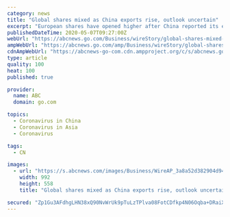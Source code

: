 ```yaml
---
category: news
title: "Global shares mixed as China exports rise, outlook uncertain"
excerpt: "European shares have opened higher after China reported its exports rose 3.5% in April from a year earlier as its factories and supply chains revived after pandemic shutdowns. France’s CAC 40 gained 0."
publishedDateTime: 2020-05-07T09:27:00Z
webUrl: "https://abcnews.go.com/Business/wireStory/global-shares-mixed-china-exports-rise-outlook-uncertain-70550737"
ampWebUrl: "https://abcnews.go.com/amp/Business/wireStory/global-shares-mixed-china-exports-rise-outlook-uncertain-70550737"
cdnAmpWebUrl: "https://abcnews-go-com.cdn.ampproject.org/c/s/abcnews.go.com/amp/Business/wireStory/global-shares-mixed-china-exports-rise-outlook-uncertain-70550737"
type: article
quality: 100
heat: 100
published: true

provider:
  name: ABC
  domain: go.com

topics:
  - Coronavirus in China
  - Coronavirus in Asia
  - Coronavirus

tags:
  - CN

images:
  - url: "https://s.abcnews.com/images/Business/WireAP_3a8a52d382904d94af18e9891c1b6ebe_16x9_992.jpg"
    width: 992
    height: 558
    title: "Global shares mixed as China exports rise, outlook uncertain"

secured: "Zp1Gu3AFdhgLHN38xQ90NvWrUk9pTuLzTPlva08FotCDfkp4N06Oqba+DRaiXvBDLhel8Qa5OAfm+4UgH4m+j7BIZXBWgOnz+6Z/F6/QplmL4L278HXeeRtBrXJPws+LwLqP7+21gMPhmlr7t5amKzr5DJuhFkZKXK0w4j4VL7KbmkLIuHmBeTTOXiG+oZ+iD9QZdU3P3pUITuFpsF0p7ytFlKoMJCt+QWAWdBHze/wnKK1kXIXD49hcAX4ihcaC68ekTuetYlEt3w7ug1KRudo6RCgNdQi78J+R8ApAfNx2yZjr+aqZJA/yxIdCHI4EltjNhKb7ZWxChy/LOwLwRQmVKTEkCBwat2D0j5tK6b+wyLJFlbQmYbsk/afyRJobvmcGoMOgbFnePNKEO8FJ560xO2e1zomqvBzxGUobEaUtLpLo9VerVfGIr7iQe5W3RtR20F538nHQRNCn6k/TItJFnGsDjHnOEuoO0oiPhA0=;DXi4Nt3FogeOu/meY9UbeA=="
---
```



